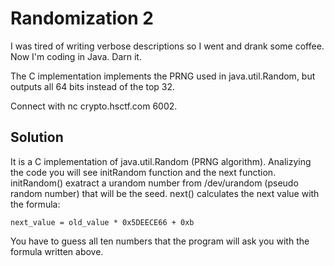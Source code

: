# Randomization 2

I was tired of writing verbose descriptions so I went and drank some coffee. Now I'm coding in Java. Darn it.

The C implementation implements the PRNG used in java.util.Random, but outputs all 64 bits instead of the top 32.

Connect with nc crypto.hsctf.com 6002.

## Solution

It is a C implementation of java.util.Random (PRNG algorithm).
Analizying the code you will see initRandom function and the next function.
initRandom() exatract a urandom number from /dev/urandom (pseudo random number) that will be the seed.
next() calculates the next value with the formula:
```
next_value = old_value * 0x5DEECE66 + 0xb
```

You have to guess all ten numbers that the program will ask you with the formula written above.